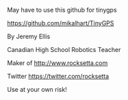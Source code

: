 


May have to use this github for tinygps

https://github.com/mikalhart/TinyGPS







By Jeremy Ellis

Canadian High School Robotics Teacher

Maker of http://www.rocksetta.com

Twitter https://twitter.com/rocksetta

Use at your own risk!